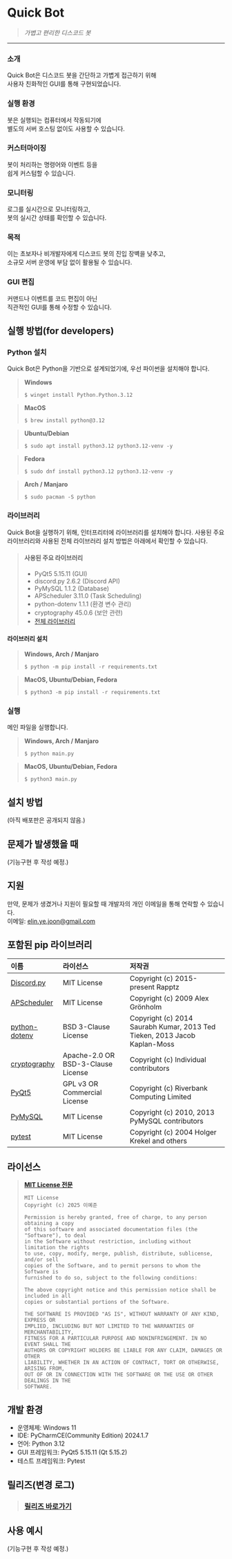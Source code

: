 # Quick Bot
> _가볍고 편리한 디스코드 봇_

***

### 소개
Quick Bot은 디스코드 봇을 간단하고 가볍게 접근하기 위해  
사용자 친화적인 GUI를 통해 구현되었습니다.

### 실행 환경
봇은 실행되는 컴퓨터에서 작동되기에  
별도의 서버 호스팅 없이도 사용할 수 있습니다.

### 커스터마이징
봇이 처리하는 명령어와 이벤트 등을  
쉽게 커스텀할 수 있습니다.

### 모니터링
로그를 실시간으로 모니터링하고,  
봇의 실시간 상태를 확인할 수 있습니다.

### 목적
이는 초보자나 비개발자에게 디스코드 봇의 진입 장벽을 낮추고,  
소규모 서버 운영에 부담 없이 활용될 수 있습니다.

### GUI 편집
커맨드나 이벤트를 코드 편집이 아닌  
직관적인 GUI를 통해 수정할 수 있습니다.

## 실행 방법(for developers)

### Python 설치
Quick Bot은 Python을 기반으로 설계되었기에, 우선 파이썬을 설치해야 합니다.

> **Windows**
> ```
> $ winget install Python.Python.3.12
> ```

> **MacOS**
> ```
> $ brew install python@3.12
> ```

> **Ubuntu/Debian**
> ```
> $ sudo apt install python3.12 python3.12-venv -y
> ```

> **Fedora**
> ```
> $ sudo dnf install python3.12 python3.12-venv -y
> ```

> **Arch / Manjaro**
> ```
> $ sudo pacman -S python
> ```

### 라이브러리
Quick Bot을 실행하기 위해, 인터프리터에 라이브러리를 설치해야 합니다. 사용된 주요 라이브러리와 사용된 전체 라이브러리 설치 방법은 아래에서 확인할 수 있습니다.

> #### 사용된 주요 라이브러리
> - PyQt5 5.15.11 (GUI)
> - discord.py 2.6.2 (Discord API)
> - PyMySQL 1.1.2 (Database)
> - APScheduler 3.11.0 (Task Scheduling)
> - python-dotenv 1.1.1 (환경 변수 관리)
> - cryptography 45.0.6 (보안 관련)  
> - [전체 라이브러리](./requirements.txt)

#### 라이브러리 설치

> **Windows, Arch / Manjaro**
> ```
> $ python -m pip install -r requirements.txt
> ```

> **MacOS, Ubuntu/Debian, Fedora**
> ```
> $ python3 -m pip install -r requirements.txt
> ```

### 실행
메인 파일을 실행합니다.

> **Windows, Arch / Manjaro**
> ```
> $ python main.py
> ```

> **MacOS, Ubuntu/Debian, Fedora**
> ```
> $ python3 main.py
> ```

## 설치 방법
(아직 배포판은 공개되지 않음.)

## 문제가 발생했을 때
(기능구현 후 작성 예정.)

## 지원
만약, 문제가 생겼거나 지원이 필요할 때 개발자의 개인 이메일을 통해 연락할 수 있습니다.  
이메일: elin.ye.joon@gmail.com

## 포함된 pip 라이브러리
| 이름                                                       | 라이선스                               | 저작권                                                                       |
|:---------------------------------------------------------|:-----------------------------------|:--------------------------------------------------------------------------|
| [Discord.py](https://pypi.org/project/discord.py/)       | MIT License                        | Copyright (c) 2015-present Rapptz                                         |
| [APScheduler](https://pypi.org/project/APScheduler/)     | MIT License                        | Copyright (c) 2009 Alex Grönholm                                          |
| [python-dotenv](https://pypi.org/project/python-dotenv/) | BSD 3-Clause License               | Copyright (c) 2014 Saurabh Kumar, 2013 Ted Tieken, 2013 Jacob Kaplan-Moss |
| [cryptography](https://pypi.org/project/cryptography/)   | Apache-2.0 OR BSD-3-Clause License | Copyright (c) Individual contributors                                     |
| [PyQt5](https://pypi.org/project/PyQt5/)                 | GPL v3 OR Commercial License       | Copyright (c) Riverbank Computing Limited                                 |
| [PyMySQL](https://pypi.org/project/PyMySQL/)             | MIT License                        | Copyright (c) 2010, 2013 PyMySQL contributors                             |
| [pytest](https://pypi.org/project/pytest/)               | MIT License                        | Copyright (c) 2004 Holger Krekel and others                               |

## 라이선스
> **[MIT License 전문](./LICENSE)**
> ```
> MIT License
> Copyright (c) 2025 이예준
> 
> Permission is hereby granted, free of charge, to any person obtaining a copy
> of this software and associated documentation files (the "Software"), to deal
> in the Software without restriction, including without limitation the rights
> to use, copy, modify, merge, publish, distribute, sublicense, and/or sell
> copies of the Software, and to permit persons to whom the Software is
> furnished to do so, subject to the following conditions:
> 
> The above copyright notice and this permission notice shall be included in all
> copies or substantial portions of the Software.
> 
> THE SOFTWARE IS PROVIDED "AS IS", WITHOUT WARRANTY OF ANY KIND, EXPRESS OR
> IMPLIED, INCLUDING BUT NOT LIMITED TO THE WARRANTIES OF MERCHANTABILITY,
> FITNESS FOR A PARTICULAR PURPOSE AND NONINFRINGEMENT. IN NO EVENT SHALL THE
> AUTHORS OR COPYRIGHT HOLDERS BE LIABLE FOR ANY CLAIM, DAMAGES OR OTHER
> LIABILITY, WHETHER IN AN ACTION OF CONTRACT, TORT OR OTHERWISE, ARISING FROM,
> OUT OF OR IN CONNECTION WITH THE SOFTWARE OR THE USE OR OTHER DEALINGS IN THE
> SOFTWARE.
> ```

## 개발 환경
- 운영체제: Windows 11
- IDE: PyCharmCE(Community Edition) 2024.1.7
- 언어: Python 3.12
- GUI 프레임워크: PyQt5 5.15.11 (Qt 5.15.2)
- 테스트 프레임워크: Pytest

## 릴리즈(변경 로그)
> ### [릴리즈 바로가기](https://github.com/pandamgay/gui_discord_bot/releases)

## 사용 예시
(기능구현 후 작성 예정.)
